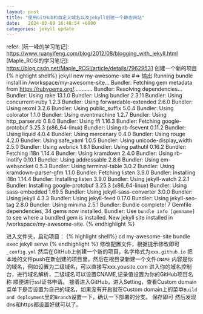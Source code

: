 ```yaml
---
layout: post
title: "使用GitHub和自定义域名以及jekyll创建一个静态网站"
date:   2024-03-09 16:48:54 +0800
categories: jekyll update
---
```

refer:
[阮一峰的学习笔记]: https://www.ruanyifeng.com/blog/2012/08/blogging_with_jekyll.html
[Maple_ROSI的学习笔记]: https://blog.csdn.net/Maple_ROSI/article/details/79629531
创建一个新的项目
{% highlight shell%}
jekyll new my-awesome-site
#=> 输出
Running bundle install in /workspace/my-awesome-site...
  Bundler: Fetching gem metadata from https://rubygems.org/............
  Bundler: Resolving dependencies...
  Bundler: Using rake 13.1.0
  Bundler: Using bundler 2.3.11
  Bundler: Using concurrent-ruby 1.2.3
  Bundler: Using forwardable-extended 2.6.0
  Bundler: Using rexml 3.2.6
  Bundler: Using public_suffix 5.0.4
  Bundler: Using colorator 1.1.0
  Bundler: Using eventmachine 1.2.7
  Bundler: Using http_parser.rb 0.8.0
  Bundler: Using ffi 1.16.3
  Bundler: Fetching google-protobuf 3.25.3 (x86_64-linux)
  Bundler: Using rb-fsevent 0.11.2
  Bundler: Using liquid 4.0.4
  Bundler: Using mercenary 0.4.0
  Bundler: Using rouge 4.2.0
  Bundler: Using safe_yaml 1.0.5
  Bundler: Using unicode-display_width 2.5.0
  Bundler: Using webrick 1.8.1
  Bundler: Using pathutil 0.16.2
  Bundler: Fetching i18n 1.14.4
  Bundler: Using kramdown 2.4.0
  Bundler: Using rb-inotify 0.10.1
  Bundler: Using addressable 2.8.6
  Bundler: Using em-websocket 0.5.3
  Bundler: Using terminal-table 3.0.2
  Bundler: Using kramdown-parser-gfm 1.1.0
  Bundler: Fetching listen 3.9.0
  Bundler: Installing i18n 1.14.4
  Bundler: Installing listen 3.9.0
  Bundler: Using jekyll-watch 2.2.1
  Bundler: Installing google-protobuf 3.25.3 (x86_64-linux)
  Bundler: Using sass-embedded 1.69.5
  Bundler: Using jekyll-sass-converter 3.0.0
  Bundler: Using jekyll 4.3.3
  Bundler: Using jekyll-feed 0.17.0
  Bundler: Using jekyll-seo-tag 2.8.0
  Bundler: Using minima 2.5.1
  Bundler: Bundle complete! 7 Gemfile dependencies, 34 gems now installed.
  Bundler: Use `bundle info [gemname]` to see where a bundled gem is installed.
New jekyll site installed in /workspace/my-awesome-site.
{% endhighlight %}

进入文件夹，启动项目：
{% highlight shell%}
cd my-awesome-site
bundle exec jekyll serve
{% endhighlight %}
修改配置文件，根据提示修改即可
`_config.yml`
然后在GitHub上创建一个新的项目，名字格式为`xxx.github.io`
把本地的文件push在新创建的项目里，然后在根目录新建一个文件`CNAME`
内容是你的域名，例如设置为二级域名，可以直接写xxx.yousite.com
进入你的域名控制台，进行域名解析，二级域名可以设置CNAME,记录值设置为你的GitHub项目名称
顺便进行ssl证书申请。
接着进入GitHub，进入Setting，查看Custom domain菜单下是否设置为自己的域名，如果没有开启就在Custom domain上的菜单`Build and deployment`里的`Branch`设置一下，确认一下部署的分支。
保存即可
然后发现dns和https都设置好就可以了。

